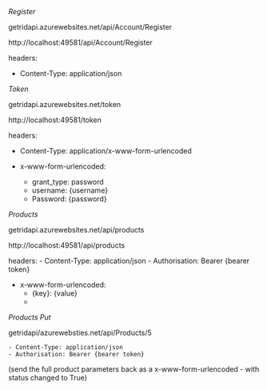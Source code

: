 *Register*

getridapi.azurewebsites.net/api/Account/Register

http://localhost:49581/api/Account/Register

headers:
- Content-Type: application/json

*Token*

getridapi.azurewebsites.net/token

http://localhost:49581/token

headers:
- Content-Type: application/x-www-form-urlencoded

- x-www-form-urlencoded:
	- grant_type: password
	- username: {username}
	- Password: {password}


*Products*

getridapi.azurewebsites.net/api/products

http://localhost:49581/api/products

headers:
	- Content-Type: application/json
	- Authorisation: Bearer {bearer token}

- x-www-form-urlencoded:
	- {key}: {value}
	- 
	
*Products Put*

getridapi/azurewebsties.net/api/Products/5

	- Content-Type: application/json
	- Authorisation: Bearer {bearer token}
(send the full product parameters back as a x-www-form-urlencoded - with status changed to True)       
        
